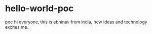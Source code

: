 # hello-world-poc
poc
hi everyone, this is abhinav from india, new ideas and technology excites me.
